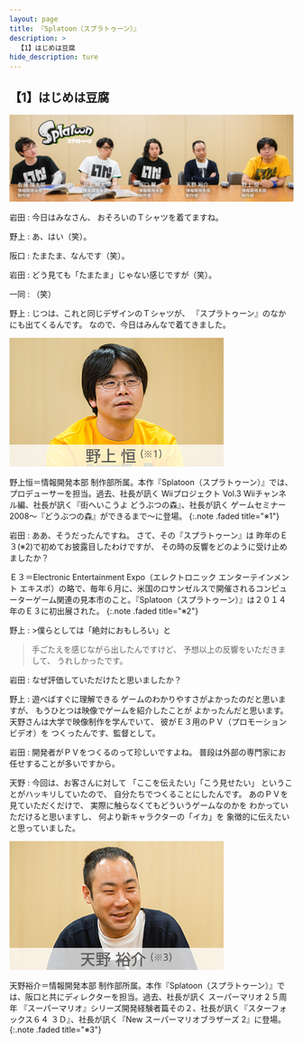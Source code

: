 ```yaml
---
layout: page
title: 『Splatoon（スプラトゥーン）』
description: >
  【1】はじめは豆腐
hide_description: ture
---
```


## 【1】はじめは豆腐

![](/interviews/jp/WiiU/agmj/vol1/img/mainvisual1.jpg)

岩田
: 今日はみなさん、
おそろいのＴシャツを着てますね。

野上
: あ、はい（笑）。



阪口
: たまたま、なんです（笑）。

岩田
: どう見ても「たまたま」じゃない感じですが（笑）。

一同
: （笑）

野上
: じつは、これと同じデザインのＴシャツが、
『スプラトゥーン』のなかにも出てくるんです。
なので、今日はみんなで着てきました。

![](/interviews/jp/WiiU/agmj/vol1/img/photo1.jpg)

野上恒＝情報開発本部 制作部所属。本作『Splatoon（スプラトゥーン）』では、プロデューサーを担当。過去、社長が訊く Wiiプロジェクト Vol.3 Wiiチャンネル編、社長が訊く『街へいこうよ どうぶつの森』、社長が訊く ゲームセミナー2008～『どうぶつの森』ができるまで～に登場。
{:.note .faded title="※1"}

岩田
: ああ、そうだったんですね。
さて、その『スプラトゥーン』は
昨年のＥ３(※2)で初めてお披露目したわけですが、
その時の反響をどのように受け止めましたか？

Ｅ３＝Electronic Entertainment Expo（エレクトロニック エンターテインメント エキスポ）の略で、毎年６月に、米国のロサンゼルスで開催されるコンピューターゲーム関連の見本市のこと。『Splatoon（スプラトゥーン）』は２０１４年のＥ３に初出展された。
{:.note .faded title="※2"}

野上
: >僕らとしては「絶対におもしろい」と
>手ごたえを感じながら出したんですけど、
>予想以上の反響をいただきまして、
>うれしかったです。

岩田
: なぜ評価していただけたと思いましたか？

野上
: 遊べばすぐに理解できる
ゲームのわかりやすさがよかったのだと思いますが、
もうひとつは映像でゲームを紹介したことが
よかったんだと思います。
天野さんは大学で映像制作を学んでいて、
彼がＥ３用のＰＶ（プロモーションビデオ）を
つくったんです、監督として。

岩田
: 開発者がＰＶをつくるのって珍しいですよね。
普段は外部の専門家にお任せすることが多いですから。

天野
: 今回は、お客さんに対して
「ここを伝えたい」「こう見せたい」
ということがハッキリしていたので、
自分たちでつくることにしたんです。
あのＰＶを見ていただくだけで、
実際に触らなくてもどういうゲームなのかを
わかっていただけると思いますし、
何より新キャラクターの「イカ」を
象徴的に伝えたいと思っていました。

![](/interviews/jp/WiiU/agmj/vol1/img/photo2.jpg)

天野裕介＝情報開発本部 制作部所属。本作『Splatoon（スプラトゥーン）』では、阪口と共にディレクターを担当。過去、社長が訊く スーパーマリオ２５周年 『スーパーマリオ』シリーズ開発経験者篇その２、社長が訊く『スターフォックス６４ ３Ｄ』、社長が訊く『New スーパーマリオブラザーズ 2』に登場。
{:.note .faded title="※3"}

